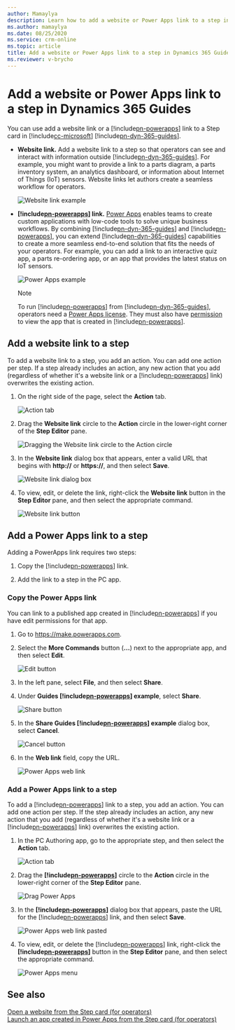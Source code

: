 ```yaml
---
author: Mamaylya
description: Learn how to add a website or Power Apps link to a step in Microsoft Dynamics 365 Guides to create a seamless workflow for operators.
ms.author: mamaylya
ms.date: 08/25/2020
ms.service: crm-online
ms.topic: article
title: Add a website or Power Apps link to a step in Dynamics 365 Guides
ms.reviewer: v-brycho
---
```


# Add a website or Power Apps link to a step in Dynamics 365 Guides

You can use add a website link or a [!include[pn-powerapps](../includes/pn-powerapps.md)] link to a Step card in [!include[cc-microsoft](../includes/cc-microsoft.md)] [!include[pn-dyn-365-guides](../includes/pn-dyn-365-guides.md)].

- **Website link.** Add a website link to a step so that operators can see and interact with information outside [!include[pn-dyn-365-guides](../includes/pn-dyn-365-guides.md)]. For example, you might want to provide a link to a parts diagram, a parts inventory system, an analytics dashboard, or information about Internet of Things (IoT) sensors. Website links let authors create a seamless workflow for operators.

   ![Website link example](media/website-link-example.JPG "Website link example")

- **[!include[pn-powerapps](../includes/pn-powerapps.md)] link.** [Power Apps](https://products.office.com/business/microsoft-powerapps) enables teams to create custom applications with low-code tools to solve unique business workflows. By combining [!include[pn-dyn-365-guides](../includes/pn-dyn-365-guides.md)] and [!include[pn-powerapps](../includes/pn-powerapps.md)], you can extend [!include[pn-dyn-365-guides](../includes/pn-dyn-365-guides.md)] capabilities to create a more seamless end-to-end solution that fits the needs of your operators. For example, you can add a link to an interactive quiz app, a parts re-ordering app, or an app that provides the latest status on IoT sensors.  

   ![Power Apps example](media/powerapps-example.JPG "Power apps example")

   > [!NOTE]
   > To run [!include[pn-powerapps](../includes/pn-powerapps.md)] from [!include[pn-dyn-365-guides](../includes/pn-dyn-365-guides.md)], operators need a [Power Apps license](https://powerapps.microsoft.com/pricing/). They must also have [permission](https://docs.microsoft.com/powerapps/maker/canvas-apps/share-app#share-an-app) to view the app that is created in [!include[pn-powerapps](../includes/pn-powerapps.md)].

## Add a website link to a step

To add a website link to a step, you add an action. You can add one action per step. If a step already includes an action, any new action that you add (regardless of whether it's a website link or a [!include[pn-powerapps](../includes/pn-powerapps.md)] link) overwrites the existing action. 

1. On the right side of the page, select the **Action** tab.

    ![Action tab](media/powerapps-action-tab.PNG "Action tab")
 
2. Drag the **Website link** circle to the **Action** circle in the lower-right corner of the **Step Editor** pane.

    ![Dragging the Website link circle to the Action circle](media/website-link-drag-action.PNG "Dragging the Website link circle to the Action circle")

3. In the **Website link** dialog box that appears, enter a valid URL that begins with **http://** or **https://**, and then select **Save**.

    ![Website link dialog box](media/website-dialog.PNG "Website link dialog box")

4. To view, edit, or delete the link, right-click the **Website link** button in the **Step Editor** pane, and then select the appropriate command.

    ![Website link button](media/powerapps-menu.PNG "Website link button")

## Add a Power Apps link to a step

Adding a PowerApps link requires two steps:

1. Copy the [!include[pn-powerapps](../includes/pn-powerapps.md)] link.

2. Add the link to a step in the PC app.

### Copy the Power Apps link

You can link to a published app created in [!include[pn-powerapps](../includes/pn-powerapps.md)] if you have edit permissions for that app. 

1.	Go to <https://make.powerapps.com>.

2.	Select the **More Commands** button (**…**)  next to the appropriate app, and then select **Edit**.

     ![Edit button](media/powerapps-home.PNG "Edit button")
 
3.	In the left pane, select **File**, and then select **Share**.      
 
4.	Under **Guides [!include[pn-powerapps](../includes/pn-powerapps.md)] example**, select **Share**.

     ![Share button](media/powerapps-share-button.PNG "Share button")

5.	In the **Share Guides [!include[pn-powerapps](../includes/pn-powerapps.md)] example** dialog box, select **Cancel**.

     ![Cancel button](media/powerapps-cancel-button.PNG "Cancel button")

6.	In the **Web link** field, copy the URL. 

     ![Power Apps web link](media/powerapps-url.PNG "Power Apps web link")

### Add a Power Apps link to a step 

To add a [!include[pn-powerapps](../includes/pn-powerapps.md)] link to a step, you add an action. You can add one action per step. If the step already includes an action, any new action that you add (regardless of whether it's a website link or a [!include[pn-powerapps](../includes/pn-powerapps.md)] link) overwrites the existing action.

1.	In the PC Authoring app, go to the appropriate step, and then select the **Action** tab.

     ![Action tab](media/powerapps-action-tab.PNG "Action tab")

2.	Drag the **[!include[pn-powerapps](../includes/pn-powerapps.md)]** circle to the **Action** circle in the lower-right corner of the **Step Editor** pane.

     ![Drag Power Apps](media/powerapps-drag-action.PNG "Drag Power Apps")
     
3.	In the **[!include[pn-powerapps](../includes/pn-powerapps.md)]** dialog box that appears, paste the URL for the [!include[pn-powerapps](../includes/pn-powerapps.md)] link, and then select **Save**.

     ![Power Apps web link pasted](media/powerapps-paste-url.PNG "Power Apps web link pasted")

4.	To view, edit, or delete the [!include[pn-powerapps](../includes/pn-powerapps.md)] link, right-click the **[!include[pn-powerapps](../includes/pn-powerapps.md)]** button in the **Step Editor** pane, and then select the appropriate command.

     ![Power Apps menu](media/powerapps-menu.PNG "Power Apps menu")
     
## See also

[Open a website from the Step card (for operators)](operator-step-card-orientation.md#access-a-website-linked-from-the-step-card)<br>
[Launch an app created in Power Apps from the Step card (for operators)](operator-step-card-orientation.md#open-an-app-created-in-power-apps-from-the-step-card)

 
